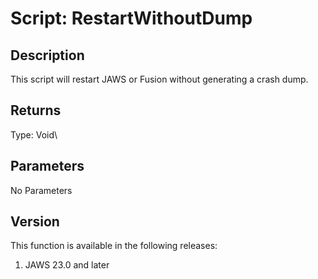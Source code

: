 # Script: RestartWithoutDump

## Description

This script will restart JAWS or Fusion without generating a crash dump.

## Returns

Type: Void\

## Parameters

No Parameters

## Version

This function is available in the following releases:

1.  JAWS 23.0 and later
